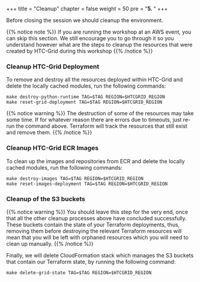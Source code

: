 +++
title = "Cleanup"
chapter = false
weight = 50
pre = "<b>5. </b>"
+++

Before closing the session we should cleanup the environment. 

{{% notice note %}}
If you are running the workshop at an AWS event, you can skip this section. We still encourage you to go through it so you understand however what are the steps to cleanup the resources that were created by HTC-Grid during this workshop
{{% /notice %}}


### Cleanup HTC-Grid Deployment

To remove and destroy all the resources deployed within HTC-Grid and delete the locally cached modules, run the following commands:

```
make destroy-python-runtime TAG=$TAG REGION=$HTCGRID_REGION
make reset-grid-deployment TAG=$TAG REGION=$HTCGRID_REGION
```

{{% notice warning %}}
The destruction of some of the resources may take some time. If for whatever reason there are errors due to timeouts, just re-run the command above. Terraform will track the resources that still exist and remove them.
{{% /notice %}}


### Cleanup HTC-Grid ECR Images

To clean up the images and repositories from ECR and delete the locally cached modules, run the following commands:

```
make destroy-images TAG=$TAG REGION=$HTCGRID_REGION
make reset-images-deployment TAG=$TAG REGION=$HTCGRID_REGION
```

### Cleanup of the S3 buckets

{{% notice warning %}}
You should leave this step for the very end, once that all the other cleanup processes above have concluded successfully. These buckets contain the state of your Terraform deployments, thus, removing them before destroying the relevant Terraform resources will mean that you will be left with orphaned resources which you will need to clean up manually.
{{% /notice %}}


Finally, we will delete CloudFormation stack which manages the S3 buckets that contain our Terraform state, by running the following command:

```
make delete-grid-state TAG=$TAG REGION=$HTCGRID_REGION
```
